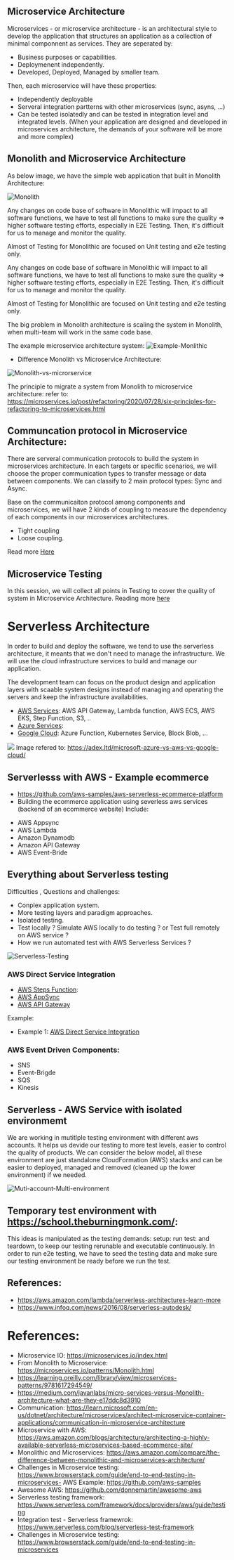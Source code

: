 ## Microservice Architecture
Microservices - or microservice architecture - is an architectural style to develop the application that structures an application as a collection of minimal componnent as services.
They are seperated by: 
+ Business purposes or capabilities.
+ Deploymenent independently.
+ Developed, Deployed, Managed by smaller team.

Then, each microservice will have these properties:
+ Independently deployable
+ Serveral integration partterns with other microservices (sync, asyns, ...)
+ Can be tested isolatedly and can be tested in integration level and integrated levels.
(When your application are designed and developed in microservices architecture, the demands of your software will be more and more complex)

## Monolith and Microservice Architecture
As below image, we have the simple web application that built in  Monolith Architecture:

![Monolith](./images/monolithic.png)

Any changes on code base of software in Monolithic will impact to all software functions, we have to test all functions to make sure the quality => higher software testing efforts, especially in E2E Testing. Then, it's difficult for us to manage and monitor the quality.

Almost of Testing for Monolithic are focused on Unit testing and e2e testing only. 

Any changes on code base of software in Monolithic will impact to all software functions, we have to test all functions to make sure the quality => higher software testing efforts, especially in E2E Testing. Then, it's difficult for us to manage and monitor the quality.

Almost of Testing for Monolithic are focused on Unit testing and e2e testing only. 

The big problem in Monolith architecture is scaling the system in Monolith, when multi-team will work in the same code base.

The example microservice architecture system:
![Example-Monlithic](https://d2908q01vomqb2.cloudfront.net/fc074d501302eb2b93e2554793fcaf50b3bf7291/2021/07/14/Figure-2.-Microservices-based-order-submission-workflow.jpg)

- Difference Monolith vs Microservice Architecture:

![Monolith-vs-microrservice](https://www.openlegacy.com/hs-fs/hubfs/Picture1.webp?width=889&height=478&name=Picture1.webp)

The principle to migrate a system from Monolith to microservice architecture:
refer to: https://microservices.io/post/refactoring/2020/07/28/six-principles-for-refactoring-to-microservices.html

## Communcation protocol in Microservice Architecture:
There are serveral communication protocols to build the system in microservices architecture. In each targets or specific scenarios, we will choose the proper communication types to transfer message or data between components.
We can classify to 2 main protocol types: Sync and Async.

Base on the communicaiton protocol among components and microservices, we will have 2 kinds of coupling to measure the dependency of each components in our microservices architectures.
- Tight coupling
- Loose coupling.

Read more [Here](./sync-and-async.md)

## Microservice Testing
In this session, we will collect all points in Testing to cover the quality of system in Microservice Architecture.
Reading more [here](./microservice-testing.md)

# Serverless Architecture
In order to build and deploy the software, we tend to use the serverless architecture, it meants that we don't need to manage the infrastructure. We will use the cloud infrastructure services to build and manage our application.

The development team can focus on the product design and application layers with scaable system designs instead of managing and operating the servers and keep the infrastructure availabilities.

- [AWS Services](https://aws.amazon.com/serverless/): AWS API Gateway, Lambda function, AWS ECS, AWS EKS, Step Function, S3, ..
- [Azure Services](https://azure.microsoft.com/en-us/solutions/serverless):
- [Google Cloud](https://cloud.google.com/): Azure Function, Kubernetes Service, Block Blob, ...

![](https://sp-ao.shortpixel.ai/client/to_webp,q_glossy,ret_img,w_1200/https://adex.ltd/wp-content/uploads/2023/02/Microsoft-Azure-VS.-AWS-Vs.-Google-Cloud.png)
Image refered to: https://adex.ltd/microsoft-azure-vs-aws-vs-google-cloud/

## Serverlesss with AWS - Example ecommerce
- https://github.com/aws-samples/aws-serverless-ecommerce-platform
- Building the ecommerce application using severless aws services (backend of an ecommerce website)
Include: 
+ AWS Appsync
+ AWS Lambda
+ Amazon Dynamodb
+ Amazon API Gateway
+ AWS Event-Bride

## Everything about Serverless testing
Difficulties , Questions and challenges:
- Conplex application system.
- More testing layers and paradigm approaches.
- Isolated testing.
- Test locally ? Simulate AWS locally to do testing ? or Test full remotely on AWS service ? 
- How we run automated test with AWS Serverless Services ?

![Serverless-Testing](./images/serverless-testing-approaches.png)

### AWS Direct Service Integration
- [AWS Steps Function](https://docs.aws.amazon.com/step-functions/latest/dg/welcome.html):
- [AWS AppSync](https://docs.aws.amazon.com/appsync/latest/devguide/what-is-appsync.html)
- [AWS API Gateway](https://aws.amazon.com/api-gateway/)

Example:
- Example 1: [AWS Direct Service Integration](./aws/test-apigateway-lambda-dynamodb/readme.md)

### AWS Event Driven Components:
- SNS
- Event-Brigde
- SQS
- Kinesis

## Serverless - AWS Service with isolated environmemt
We are working in mutitlple testing environment with different aws accounts. It helps us devide our testing to more test levels, easier to control the quality of products. We can consider the below model, all these environment are just standalone CloudFormation (AWS) stacks and can be easier to deployed, managed and removed (cleaned up the lower environment) if we needed.

![Muti-account-Multi-environment](./images/muti-account-multi-environment.png)

## Temporary test environment with https://school.theburningmonk.com/: 
This ideas is manipulated as the testing demands: setup: run test: and teardown, to keep our testing rerunable and executable continuously.
In order to run e2e testing, we have to seed the testing data and make sure our testing environment be ready before we run the test.



## References:
- https://aws.amazon.com/lambda/serverless-architectures-learn-more
- https://www.infoq.com/news/2016/08/serverless-autodesk/


# References:
- Microservice IO: https://microservices.io/index.html
- From Monolith to Microservice:
https://microservices.io/patterns/Monolith.html
- https://learning.oreilly.com/library/view/microservices-patterns/9781617294549/
- https://medium.com/javanlabs/micro-services-versus-Monolith-architecture-what-are-they-e17ddc8d3910
- Communication: https://learn.microsoft.com/en-us/dotnet/architecture/microservices/architect-microservice-container-applications/communication-in-microservice-architecture
- Microservice with AWS: https://aws.amazon.com/blogs/architecture/architecting-a-highly-available-serverless-microservices-based-ecommerce-site/
- Monolithic and Microservices: https://aws.amazon.com/compare/the-difference-between-monolithic-and-microservices-architecture/
- Challenges in Microservice testing: https://www.browserstack.com/guide/end-to-end-testing-in-microservices- AWS Example: https://github.com/aws-samples
- Awesome AWS: https://github.com/donnemartin/awesome-aws
- Serverless testing framework: https://www.serverless.com/framework/docs/providers/aws/guide/testing
- Integration test - Serverless framewrok: https://www.serverless.com/blog/serverless-test-framework
- Challenges in Microservice testing: https://www.browserstack.com/guide/end-to-end-testing-in-microservices